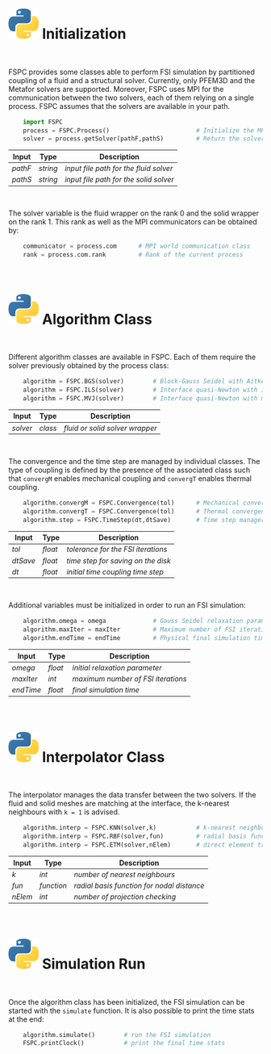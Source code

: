# <img src="Python.svg" width="60"/> Initialization

<br />

FSPC provides some classes able to perform FSI simulation by partitioned coupling of a fluid and a structural solver. Currently, only PFEM3D and the Metafor solvers are supported. Moreover, FSPC uses MPI for the communication between the two solvers, each of them relying on a single process. FSPC assumes that the solvers are available in your path.

```python
    import FSPC
    process = FSPC.Process()                        # Initialize the MPI process
    solver = process.getSolver(pathF,pathS)         # Return the solver wrapper
```

| Input             | Type              | Description                                   |
|-------------------|-------------------|-----------------------------------------------|
| *pathF*           | *string*          | *input file path for the fluid solver*        |
| *pathS*           | *string*          | *input file path for the solid solver*        |

<br />

The solver variable is the fluid wrapper on the rank 0 and the solid wrapper on the rank 1. This rank as well as the MPI communicators can be obtained by:

```python
    communicator = process.com      # MPI world communication class
    rank = process.com.rank         # Rank of the current process
```

<br />

# <img src="Python.svg" width="60"/> Algorithm Class

<br />


Different algorithm classes are available in FSPC. Each of them require the solver previously obtained by the process class:

```python
    algorithm = FSPC.BGS(solver)        # Block-Gauss Seidel with Aitken dynamic relexation
    algorithm = FSPC.ILS(solver)        # Interface quasi-Newton with inverse least squares 
    algorithm = FSPC.MVJ(solver)        # Interface quasi-Newton with multi-vector Jacobian
```

| Input             | Type                      | Description                               |
|-------------------|---------------------------|-------------------------------------------|
| *solver*          | *class*                   | *fluid or solid solver wrapper*           |

<br />

The convergence and the time step are managed by individual classes. The type of coupling is defined by the presence of the associated class such that `convergM` enables mechanical coupling and `convergT` enables thermal coupling.

```python
    algorithm.convergM = FSPC.Convergence(tol)      # Mechanical convergence class
    algorithm.convergT = FSPC.Convergence(tol)      # Thermal convergence class
    algorithm.step = FSPC.TimeStep(dt,dtSave)       # Time step manager class
```

| Input             | Type                      | Description                                |
|-------------------|---------------------------|--------------------------------------------|
| *tol*             | *float*                   | *tolerance for the FSI iterations*         |
| *dtSave*          | *float*                   | *time step for saving on the disk*         |
| *dt*              | *float*                   | *initial time coupling time step*          |

<br />

Additional variables must be initialized in order to run an FSI simulation:

```python
    algorithm.omega = omega             # Gauss Seidel relaxation parameter
    algorithm.maxIter = maxIter         # Maximum number of FSI iterations
    algorithm.endTime = endTime         # Physical final simulation time
```

| Input             | Type                      | Description                               |
|-------------------|---------------------------|-------------------------------------------|
| *omega*           | *float*                   | *initial relaxation parameter*            |
| *maxIter*         | *int*                     | *maximum number of FSI iterations*        |
| *endTime*         | *float*                   | *final simulation time*                   |

<br />

# <img src="Python.svg" width="60"/> Interpolator Class

<br />

The interpolator manages the data transfer between the two solvers. If the fluid and solid meshes are matching at the interface, the k-nearest neighbours with `k = 1` is advised.

```python
    algorithm.interp = FSPC.KNN(solver,k)           # k-nearest neighbour interpolator
    algorithm.interp = FSPC.RBF(solver,fun)         # radial basis function interpolator
    algorithm.interp = FSPC.ETM(solver,nElem)       # direct element transfer method
```

| Input             | Type                      | Description                                     |
|-------------------|---------------------------|-------------------------------------------------|
| *k*               | *int*                     | *number of nearest neighbours*                  |
| *fun*             | *function*                | *radial basis function for nodal distance*      |
| *nElem*           | *int*                     | *number of projection checking*                 |

<br />

# <img src="Python.svg" width="60"/> Simulation Run

<br />

Once the algorithm class has been initialized, the FSI simulation can be started with the `simulate` function. It is also possible to print the time stats at the end:

```python
    algorithm.simulate()        # run the FSI simulation
    FSPC.printClock()           # print the final time stats
```